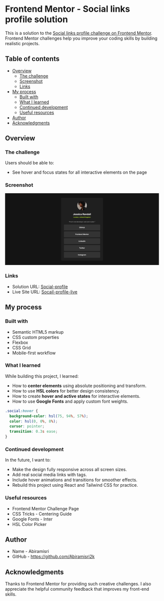 # Frontend Mentor - Social links profile solution

This is a solution to the [Social links profile challenge on Frontend Mentor](https://www.frontendmentor.io/solutions/social-profile-i-6KjACAsS). Frontend Mentor challenges help you improve your coding skills by building realistic projects. 

## Table of contents

- [Overview](#overview)
  - [The challenge](#the-challenge)
  - [Screenshot](#screenshot)
  - [Links](#links)
- [My process](#my-process)
  - [Built with](#built-with)
  - [What I learned](#what-i-learned)
  - [Continued development](#continued-development)
  - [Useful resources](#useful-resources)
- [Author](#author)
- [Acknowledgments](#acknowledgments)

## Overview

### The challenge

Users should be able to:

- See hover and focus states for all interactive elements on the page

### Screenshot

![](./assets/images/Screenshot%202025-10-31%20at%2010-38-16%20Frontend%20Mentor%20Social%20links%20profile.png)

### Links

- Solution URL: [Social-profile](https://www.frontendmentor.io/solutions/social-profile-i-6KjACAsS)
- Live Site URL: [Socail-profile-live](https://frontend-mentor-challenges-qozf.vercel.app/)

## My process

### Built with

- Semantic HTML5 markup
- CSS custom properties
- Flexbox
- CSS Grid
- Mobile-first workflow

### What I learned

While building this project, I learned:
- How to **center elements** using absolute positioning and transform.
- How to use **HSL colors** for better design consistency.
- How to create **hover and active states** for interactive elements.
- How to use **Google Fonts** and apply custom font weights.

```css
.social:hover {
  background-color: hsl(75, 94%, 57%);
  color: hsl(0, 0%, 8%);
  cursor: pointer;
  transition: 0.3s ease;
}
```

### Continued development

In the future, I want to:

- Make the design fully responsive across all screen sizes.
- Add real social media links with <a> tags.
- Include hover animations and transitions for smoother effects.
- Rebuild this project using React and Tailwind CSS for practice.

### Useful resources

- Frontend Mentor Challenge Page
- CSS Tricks - Centering Guide
- Google Fonts - Inter
- HSL Color Picker

## Author

- Name - Abiramisri
- GitHub - https://github.com/Abiramisri2k 

## Acknowledgments

Thanks to Frontend Mentor for providing such creative challenges.
I also appreciate the helpful community feedback that improves my front-end skills.